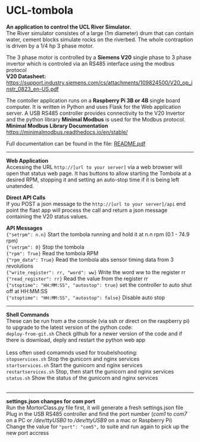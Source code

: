 # UCL-tombola

**An application to control the UCL River Simulator.**
<br>
The River simulator consistes of a large (1m diameter) drum that can contain water, cement blocks simulate rocks on the riverbed.
The whole contraption is driven by a 1/4 hp 3 phase motor.

The 3 phase motor is controlled by a **Siemens V20** single phase to 3 phase invertor which is controled via an RS485 
interface using the modbus protocol<br>
**V20 Datasheet:**
https://support.industry.siemens.com/cs/attachments/109824500/V20_op_instr_0823_en-US.pdf
  
The contoller application runs on a **Raspberry Pi 3B or 4B** single board computer. It is written in Python and uses 
Flask for the Web application server. A USB RS485 controller provides connectivity to the V20 Invertor and the python 
library **Minimal Modbus** is used for the Modbus protocol.<br>
**Minimal Modbus Library Documentation** https://minimalmodbus.readthedocs.io/en/stable/

Full documentation can be found in the file: [README.pdf](./README.pdf)


---
**Web Application**
<br>
Accessing the URL `http://[url to your server]` via a web browser will open that status web page. It has buttons to
allow starting the Tombola at a desired RPM, stopping it and setting an auto-stop time if it is being left unatended.

**Direct API Calls**
<br>
If you POST a json message to the `http://[url to your server]/api` end point the flast app will process the call and
return a json message containing the V20 status values.

**API Messages**
<br>
`{"setrpm": n.n}`  Start the tombola running and hold it at n.n rpm (0.1 - 74.9 rpm)<br>
`{"setrpm": 0}`  Stop the tombola<br>
`{"rpm": True}`  Read the tombola RPM<br>
`{"rpm_data": True}`  Read the tombola abs sensor timing data from 3 revolutions<br>
`{"write_register": rr, "word": ww}`  Write the word ww to the register rr<br>
`{"read_register": rr}`  Read the value from the register rr<br>
`{"stoptime": "HH:MM:SS", "autostop": true}` set the controller to auto shut off at HH:MM:SS<br>
`{"stoptime": "HH:MM:SS", "autostop": false}` Disable auto stop

---

**Shell Commands**
<br>
These can be run from a the console (via ssh or direct on the raspberry pi) to upgrade to the latest version of the
python code:<br>
`deploy-from-git.sh`  Check github for a newer version of the code and if there is download, deply and restart the 
python web app<br>
<br>
Less often used comamnds used for troubelshooting:<br>
`stopservices.sh` Stop the gunicorn and nginx services<br>
`startservices.sh` Start the gunicorn and nginx services<br>
`restartservices.sh` Stop, then start the gunicorn and nginx services<br>
`status.sh` Show the status of the gunicorn and nginx services<br>
<br>

---

**settings.json changes for com port**
<br>
Run the MortorClass.py file first, it will generate a fresh settings.json file<br>
Plug in the USB RS485 controller and find the port number (*com1* to *com7* on a PC or */dev/ttyUSB0* to
*/dev/ttyUSB9* on a mac or Raspberry Pi)  <br>
Change the value for `"port": "com5",`  to suite and run again to pick up the new port accress

